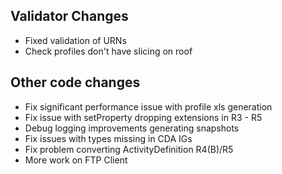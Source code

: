 ## Validator Changes

* Fixed validation of URNs
* Check profiles don't have slicing on roof

## Other code changes

* Fix significant performance issue with profile xls generation
* Fix issue with setProperty dropping extensions in R3 - R5
* Debug logging improvements generating snapshots
* Fix issues with types missing in CDA IGs
* Fix problem converting ActivityDefinition R4(B)/R5
* More work on FTP Client


